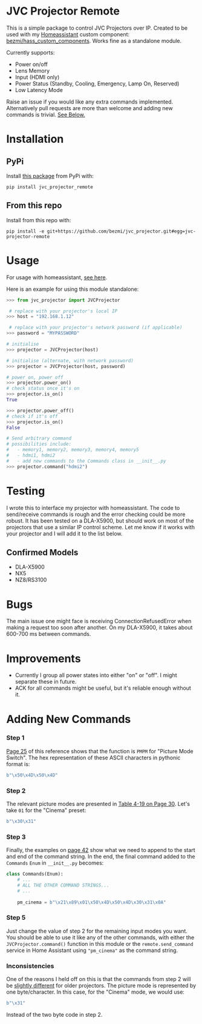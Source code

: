 # JVC Projector Remote

This is a simple package to control JVC Projectors over IP. Created to be used with my [Homeassistant](https://www.home-assistant.io/) custom component: [bezmi/hass_custom_components](https://github.com/bezmi/hass_custom_components/tree/master/custom_components/jvcprojector). Works fine as a standalone module.

Currently supports:
* Power on/off
* Lens Memory
* Input (HDMI only)
* Power Status (Standby, Cooling, Emergency, Lamp On, Reserved)
* Low Latency Mode

Raise an issue if you would like any extra commands implemented. Alternatively pull requests are more than welcome and adding new commands is trivial. [See Below.](#adding-new-commands)

# Installation
## PyPi
Install [this package](https://pypi.org/project/jvc-projector-remote/) from PyPi
with:
~~~
pip install jvc_projector_remote
~~~
## From this repo
Install from this repo with:
~~~
pip install -e git+https://github.com/bezmi/jvc_projector.git#egg=jvc-projector-remote
~~~
# Usage
For usage with homeassistant, [see here](https://github.com/bezmi/hass_custom_components).

Here is an example for using this module standalone:
``` python
>>> from jvc_projector import JVCProjector

 # replace with your projector's local IP
>>> host = "192.168.1.12"

 # replace with your projector's network password (if applicable)
>>> password = "MYPASSWORD"

# initialise
>>> projector = JVCProjector(host)

# initialise (alternate, with network password)
>>> projector = JVCProjector(host, password)

# power on, power off
>>> projector.power_on()
# check status once it's on
>>> projector.is_on()
True

>>> projector.power_off()
# check if it's off
>>> projector.is_on()
False

# Send arbitrary command
# possibilities include:
#   - memory1, memory2, memory3, memory4, memory5
#   - hdmi1, hdmi2
#   - add new commands to the Commands class in __init__.py
>>> projector.command("hdmi2")
```

# Testing
I wrote this to interface my projector with homeassistant. The code to
send/receive commands is rough and the error checking could be more robust. It
has been tested on a DLA-X5900, but should work on most of the projectors
that use a similar IP control scheme. Let me know if it works with your
projector and I will add it to the list below.

## Confirmed Models
* DLA-X5900
* NX5
* NZ8/RS3100

# Bugs
The main issue one might face is receiving ConnectionRefusedError when making a
request too soon after another. On my DLA-X5900, it takes about 600-700 ms
between commands.

# Improvements
- Currently I group all power states into either "on" or "off". I might separate
  these in future.
- ACK for all commands might be useful, but it's reliable enough without it.

# Adding New Commands
### Step 1
[Page 25](https://www.us.jvc.com/projectors/pdf/2018_ILA-FPJ_Ext_Command_List_v1.2.pdf#page=25) of this reference shows that the function is `PMPM`
 for "Picture Mode Switch". The hex representation of these ASCII characters in pythonic format is:
``` python
b"\x50\x4D\x50\x4D"
```
### Step 2
The relevant picture modes are presented in [Table 4-19 on Page 30](https://www.us.jvc.com/projectors/pdf/2018_ILA-FPJ_Ext_Command_List_v1.2.pdf#page=30). Let's take `01` for the "Cinema" preset:
``` python
b"\x30\x31"
```
### Step 3
Finally, the examples on [page 42](https://www.us.jvc.com/projectors/pdf/2018_ILA-FPJ_Ext_Command_List_v1.2.pdf#page=42) show what we need to append to the start and end of the command string. In the end, the final command added to the `Commands` `Enum` in `__init__.py` becomes:
``` python
class Commands(Enum):
    # ...
    # ALL THE OTHER COMMAND STRINGS...
    # ...
 
    pm_cinema = b"\x21\x89\x01\x50\x4D\x50\x4D\x30\x31\x0A"
``` 
### Step 5
Just change the value of step 2 for the remaining input modes you want. You should be able to use it like any of the other commands, with either the `JVCProjector.command()` function in this module or the `remote.send_command` service in Home Assistant using `"pm_cinema"` as the command string.

### Inconsistencies
One of the reasons I held off on this is that the commands from step 2 will be [slightly different](https://support.jvc.com/consumer/support/documents/DILAremoteControlGuide.pdf#page=5) for older projectors. The picture mode is represented by one byte/character. In this case, for the "Cinema" mode, we would use:
```python
b"\x31"
```
Instead of the two byte code in step 2.



